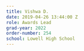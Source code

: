 ```yaml
---
title: Vishwa D.
date: 2019-04-26 13:44:00 Z
role: Awards Lead
grad-year: 2022
order-number: 254
school: Lowell High School
---
```



